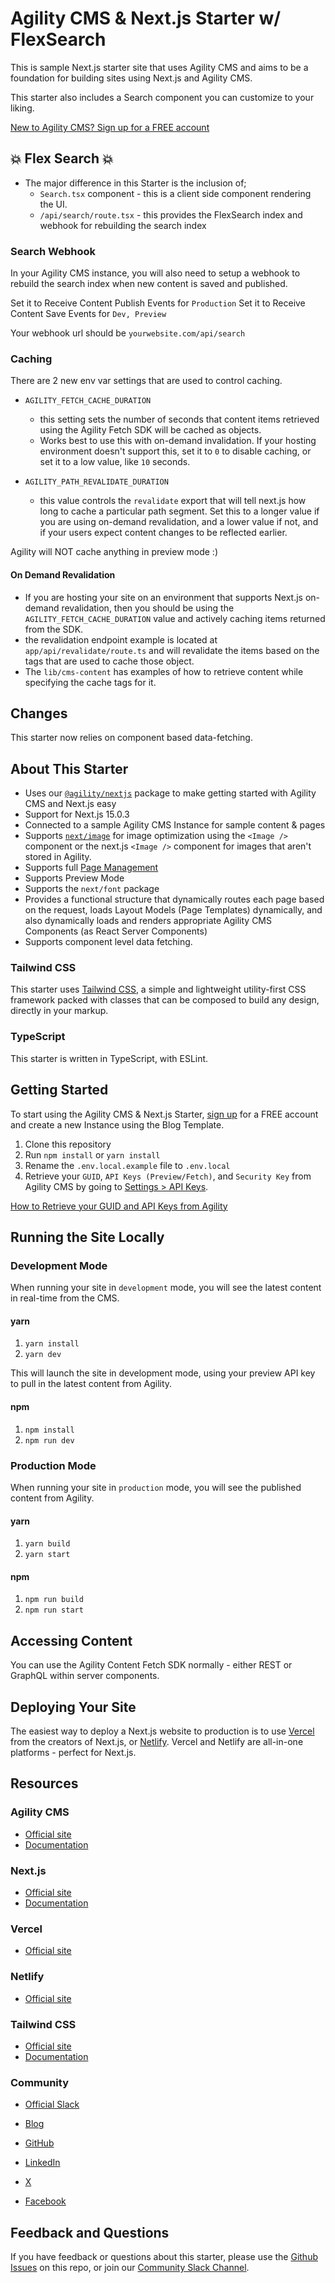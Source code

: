 # Agility CMS & Next.js Starter w/ FlexSearch

This is sample Next.js starter site that uses Agility CMS and aims to be a foundation for building sites using Next.js and Agility CMS.

This starter also includes a Search component you can customize to your liking. 


[New to Agility CMS? Sign up for a FREE account](https://agilitycms.com/free)

## 💥 Flex Search 💥

- The major difference in this Starter is the inclusion of;
  - `Search.tsx` component - this is a client side component rendering the UI.
  - `/api/search/route.tsx` - this provides the FlexSearch index and webhook for rebuilding the search index

### Search Webhook

In your Agility CMS instance, you will also need to setup a webhook to rebuild the search index when new content is saved and published. 

Set it to Receive Content Publish Events for `Production`
Set it to Receive Content Save Events for `Dev, Preview`

Your webhook url should be `yourwebsite.com/api/search`

### Caching

There are 2 new env var settings that are used to control caching.

- `AGILITY_FETCH_CACHE_DURATION`

  - this setting sets the number of seconds that content items retrieved using the Agility Fetch SDK will be cached as objects.
  - Works best to use this with on-demand invalidation. If your hosting environment doesn't support this, set it to `0` to disable caching, or set it to a low value, like `10` seconds.

- `AGILITY_PATH_REVALIDATE_DURATION`
  - this value controls the `revalidate` export that will tell next.js how long to cache a particular path segment. Set this to a longer value if you are using on-demand revalidation, and a lower value if not, and if your users expect content changes to be reflected earlier.

Agility will NOT cache anything in preview mode :)

#### On Demand Revalidation

- If you are hosting your site on an environment that supports Next.js on-demand revalidation, then you should be using the `AGILITY_FETCH_CACHE_DURATION` value and actively caching items returned from the SDK.
- the revalidation endpoint example is located at `app/api/revalidate/route.ts` and will revalidate the items based on the tags that are used to cache those object.
- The `lib/cms-content` has examples of how to retrieve content while specifying the cache tags for it.

## Changes

This starter now relies on component based data-fetching.

## About This Starter

- Uses our [`@agility/nextjs`](https://www.npmjs.com/package/@agility/nextjs) package to make getting started with Agility CMS and Next.js easy
- Support for Next.js 15.0.3
- Connected to a sample Agility CMS Instance for sample content & pages
- Supports [`next/image`](https://nextjs.org/docs/api-reference/next/image) for image optimization using the `<Image />` component or the next.js `<Image />` component for images that aren't stored in Agility.
- Supports full [Page Management](https://help.agilitycms.com/hc/en-us/articles/360055805831)
- Supports Preview Mode
- Supports the `next/font` package
- Provides a functional structure that dynamically routes each page based on the request, loads Layout Models (Page Templates) dynamically, and also dynamically loads and renders appropriate Agility CMS Components (as React Server Components)
- Supports component level data fetching.

### Tailwind CSS

This starter uses [Tailwind CSS](https://tailwindcss.com/), a simple and lightweight utility-first CSS framework packed with classes that can be composed to build any design, directly in your markup.

### TypeScript

This starter is written in TypeScript, with ESLint.

## Getting Started

To start using the Agility CMS & Next.js Starter, [sign up](https://agilitycms.com/free) for a FREE account and create a new Instance using the Blog Template.

1. Clone this repository
2. Run `npm install` or `yarn install`
3. Rename the `.env.local.example` file to `.env.local`
4. Retrieve your `GUID`, `API Keys (Preview/Fetch)`, and `Security Key` from Agility CMS by going to [Settings > API Keys](https://manager.agilitycms.com/settings/apikeys).

[How to Retrieve your GUID and API Keys from Agility](https://help.agilitycms.com/hc/en-us/articles/360031919212-Retrieving-your-API-Key-s-Guid-and-API-URL-)

## Running the Site Locally

### Development Mode

When running your site in `development` mode, you will see the latest content in real-time from the CMS.

#### yarn

1. `yarn install`
2. `yarn dev`

This will launch the site in development mode, using your preview API key to pull in the latest content from Agility.

#### npm

1. `npm install`
2. `npm run dev`

### Production Mode

When running your site in `production` mode, you will see the published content from Agility.

#### yarn

1. `yarn build`
2. `yarn start`

#### npm

1. `npm run build`
2. `npm run start`

## Accessing Content

You can use the Agility Content Fetch SDK normally - either REST or GraphQL within server components.

## Deploying Your Site

The easiest way to deploy a Next.js website to production is to use [Vercel](https://vercel.com/) from the creators of Next.js, or [Netlify](https:netlify.com). Vercel and Netlify are all-in-one platforms - perfect for Next.js.

## Resources

### Agility CMS

- [Official site](https://agilitycms.com)
- [Documentation](https://agilitycms.com/docs)

### Next.js

- [Official site](https://nextjs.org/)
- [Documentation](https://nextjs.org/docs/getting-started)

### Vercel

- [Official site](https://vercel.com/)

### Netlify

- [Official site](https://netlify.com/)

### Tailwind CSS

- [Official site](http://tailwindcss.com/)
- [Documentation](http://tailwindcss.com/docs)

### Community

- [Official Slack](https://agilitycms.com/join-slack)
- [Blog](https://agilitycms.com/resources/posts)
- [GitHub](https://github.com/agility)

- [LinkedIn](https://www.linkedin.com/company/agilitycms)
- [X](https://x.com/agilitycms)
- [Facebook](https://www.facebook.com/AgilityCMS/)

## Feedback and Questions

If you have feedback or questions about this starter, please use the [Github Issues](https://github.com/agility/agilitycms-nextjs-starter/issues) on this repo, or join our [Community Slack Channel](https://agilitycms.com/join-slack).
